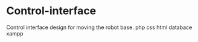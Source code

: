 # Control-interface
Control interface design for moving the robot base.
php
css
html
databace xampp
